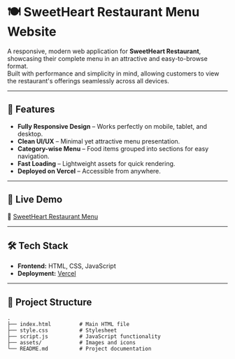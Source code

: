# 🍽️ SweetHeart Restaurant Menu Website

A responsive, modern web application for **SweetHeart Restaurant**, showcasing their complete menu in an attractive and easy-to-browse format.  
Built with performance and simplicity in mind, allowing customers to view the restaurant's offerings seamlessly across all devices.

---

## 📌 Features
- **Fully Responsive Design** – Works perfectly on mobile, tablet, and desktop.
- **Clean UI/UX** – Minimal yet attractive menu presentation.
- **Category-wise Menu** – Food items grouped into sections for easy navigation.
- **Fast Loading** – Lightweight assets for quick rendering.
- **Deployed on Vercel** – Accessible from anywhere.

---

## 🚀 Live Demo
🔗 [SweetHeart Restaurant Menu](https://sweetheart2.vercel.app/)

---

## 🛠️ Tech Stack
- **Frontend:** HTML, CSS, JavaScript  
- **Deployment:** [Vercel](https://vercel.com/)

---

## 📂 Project Structure
```plaintext
.
├── index.html         # Main HTML file
├── style.css          # Stylesheet
├── script.js          # JavaScript functionality
├── assets/            # Images and icons
└── README.md          # Project documentation

